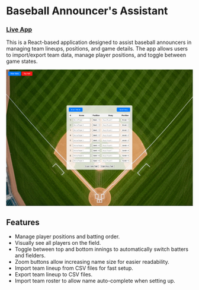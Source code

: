 # Baseball Announcer's Assistant

### [Live App](https://manheima.github.io/Baseball-Announcer-s-Assistant)

This is a React-based application designed to assist baseball announcers in managing team lineups, positions, and game details. The app allows users to import/export team data, manage player positions, and toggle between game states.

![App Screenshot](public/BaseballAnnouncerSecreenshot.png)

## Features

- Manage player positions and batting order.
- Visually see all players on the field.
- Toggle between top and bottom innings to automatically switch batters and fielders.
- Zoom buttons allow increasing name size for easier readability.
- Import team lineup from CSV files for fast setup.
- Export team lineup to CSV files.
- Import team roster to allow name auto-complete when setting up.
